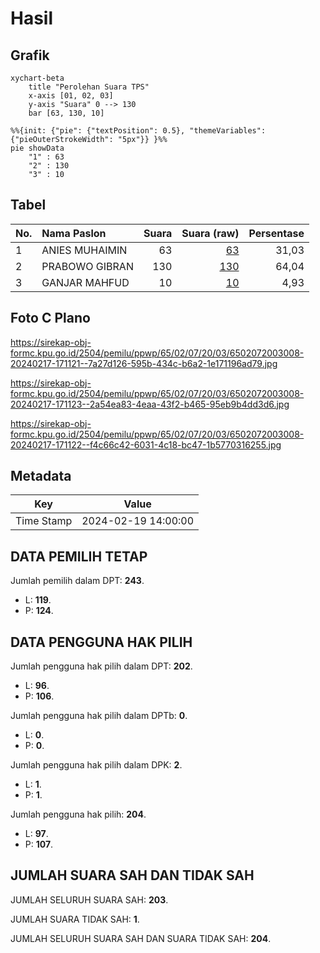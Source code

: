 # Hasil

## Grafik

```mermaid
xychart-beta
    title "Perolehan Suara TPS"
    x-axis [01, 02, 03]
    y-axis "Suara" 0 --> 130
    bar [63, 130, 10]
```

```mermaid
%%{init: {"pie": {"textPosition": 0.5}, "themeVariables": {"pieOuterStrokeWidth": "5px"}} }%%
pie showData
    "1" : 63
    "2" : 130
    "3" : 10
```

## Tabel

| No. | Nama Paslon    | Suara | Suara (raw) | Persentase |
|:--- |:-------------- | -----:| -----------:| ----------:|
| 1   | ANIES MUHAIMIN | 63    | [63][p-1]   | 31,03      |
| 2   | PRABOWO GIBRAN | 130   | [130][p-2]  | 64,04      |
| 3   | GANJAR MAHFUD  | 10    | [10][p-3]   | 4,93       |


[p-1]: https://github.com/gigit-pemilu/pemilu-2024-65-kalimantan-utara/blob/main/pilpres/hitung-suara/sub/65-kalimantan-utara/sub/02-malinau/sub/07-malinau-utara/sub/2003-malinau-seberang/sub/008-tps/sub/paslon-1.txt
[p-2]: https://github.com/gigit-pemilu/pemilu-2024-65-kalimantan-utara/blob/main/pilpres/hitung-suara/sub/65-kalimantan-utara/sub/02-malinau/sub/07-malinau-utara/sub/2003-malinau-seberang/sub/008-tps/sub/paslon-2.txt
[p-3]: https://github.com/gigit-pemilu/pemilu-2024-65-kalimantan-utara/blob/main/pilpres/hitung-suara/sub/65-kalimantan-utara/sub/02-malinau/sub/07-malinau-utara/sub/2003-malinau-seberang/sub/008-tps/sub/paslon-3.txt

## Foto C Plano

https://sirekap-obj-formc.kpu.go.id/2504/pemilu/ppwp/65/02/07/20/03/6502072003008-20240217-171121--7a27d126-595b-434c-b6a2-1e171196ad79.jpg

https://sirekap-obj-formc.kpu.go.id/2504/pemilu/ppwp/65/02/07/20/03/6502072003008-20240217-171123--2a54ea83-4eaa-43f2-b465-95eb9b4dd3d6.jpg

https://sirekap-obj-formc.kpu.go.id/2504/pemilu/ppwp/65/02/07/20/03/6502072003008-20240217-171122--f4c66c42-6031-4c18-bc47-1b5770316255.jpg


## Metadata

| Key        | Value               |
| ---------- | ------------------- |
| Time Stamp | 2024-02-19 14:00:00 |


## DATA PEMILIH TETAP

Jumlah pemilih dalam DPT: **243**.
 * L: **119**.
 * P: **124**.

## DATA PENGGUNA HAK PILIH

Jumlah pengguna hak pilih dalam DPT: **202**.
 * L: **96**.
 * P: **106**.

Jumlah pengguna hak pilih dalam DPTb: **0**.
 * L: **0**.
 * P: **0**.

Jumlah pengguna hak pilih dalam DPK: **2**.
 * L: **1**.
 * P: **1**.

Jumlah pengguna hak pilih: **204**.
 * L: **97**.
 * P: **107**.

## JUMLAH SUARA SAH DAN TIDAK SAH

JUMLAH SELURUH SUARA SAH: **203**.

JUMLAH SUARA TIDAK SAH: **1**.

JUMLAH SELURUH SUARA SAH DAN SUARA TIDAK SAH: **204**.


